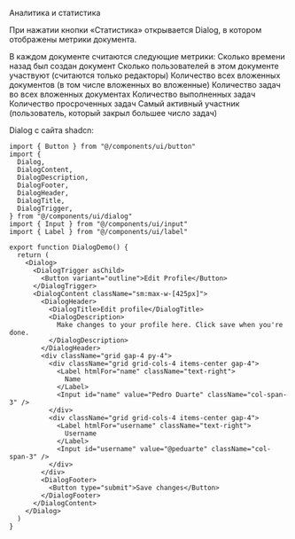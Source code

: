 Аналитика и статистика

При нажатии кнопки «Статистика» открывается Dialog, в котором отображены метрики документа.

В каждом документе считаются следующие метрики:
    Сколько времени назад был создан документ
    Сколько пользователей в этом документе участвуют (считаются только редакторы)
    Количество всех вложенных документов (в том числе вложенных во вложенные)
    Количество задач во всех вложенных документах
    Количество выполненных задач
    Количество просроченных задач
    Самый активный участник (пользователь, который закрыл большее число задач)


Dialog с сайта shadcn:
```
import { Button } from "@/components/ui/button"
import {
  Dialog,
  DialogContent,
  DialogDescription,
  DialogFooter,
  DialogHeader,
  DialogTitle,
  DialogTrigger,
} from "@/components/ui/dialog"
import { Input } from "@/components/ui/input"
import { Label } from "@/components/ui/label"

export function DialogDemo() {
  return (
    <Dialog>
      <DialogTrigger asChild>
        <Button variant="outline">Edit Profile</Button>
      </DialogTrigger>
      <DialogContent className="sm:max-w-[425px]">
        <DialogHeader>
          <DialogTitle>Edit profile</DialogTitle>
          <DialogDescription>
            Make changes to your profile here. Click save when you're done.
          </DialogDescription>
        </DialogHeader>
        <div className="grid gap-4 py-4">
          <div className="grid grid-cols-4 items-center gap-4">
            <Label htmlFor="name" className="text-right">
              Name
            </Label>
            <Input id="name" value="Pedro Duarte" className="col-span-3" />
          </div>
          <div className="grid grid-cols-4 items-center gap-4">
            <Label htmlFor="username" className="text-right">
              Username
            </Label>
            <Input id="username" value="@peduarte" className="col-span-3" />
          </div>
        </div>
        <DialogFooter>
          <Button type="submit">Save changes</Button>
        </DialogFooter>
      </DialogContent>
    </Dialog>
  )
}
```
